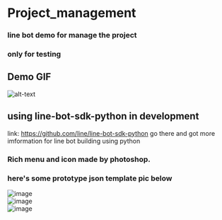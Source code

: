 # Project_management
### line bot demo for manage the project <br />
### only for testing

## Demo GIF
![alt-text](demo1.gif)

## using line-bot-sdk-python in development
link: https://github.com/line/line-bot-sdk-python
go there and got more imformation for line bot building using python

### Rich menu and icon made by photoshop.
### here's some prototype json template pic below

![image](https://i.imgur.com/0mNDvdx.jpg) <br />
![image](https://i.imgur.com/LQhg1Te.jpg) <br />
![image](https://i.imgur.com/p3s13d6.jpeg) <br />

